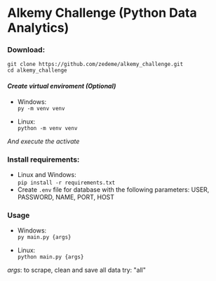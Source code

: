 # **Alkemy Challenge (Python Data Analytics)**

### **Download**:
  `git clone https://github.com/zedeme/alkemy_challenge.git`  
  `cd alkemy_challenge`
  
 #### ***Create virtual enviroment (Optional)***  
 - Windows:  
   `py -m venv venv`    
   
  - Linux:  
  `python -m venv venv`
   
   *And execute the activate*

### **Install requirements**:
  - Linux and Windows:  
   `pip install -r requirements.txt`
  - Create `.env` file for database with the following parameters: USER, PASSWORD, NAME, PORT, HOST
  
  
### **Usage**
   - Windows:  
   `py main.py {args}`    
   
   - Linux:  
   `python main.py {args}`  
   
   *args*: to scrape, clean and save all data try: "all"
   
   


